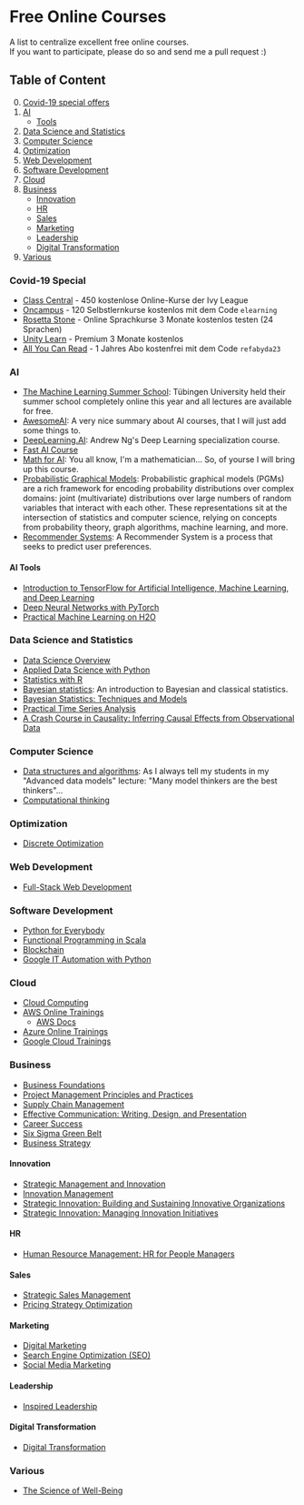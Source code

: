 # Free Online Courses
A list to centralize excellent free online courses.  
If you want to participate, please do so and send me a pull request :)

## Table of Content
0. [Covid-19 special offers](#covid-19-special)
1. [AI](#ai)  
   * [Tools](#ai-tools)
2. [Data Science and Statistics](#data-science-and-statistics)  
3. [Computer Science](#computer-science)  
4. [Optimization](#optimization)  
5. [Web Development](#web-development)  
6. [Software Development](#software-development)  
7. [Cloud](#cloud)
8. [Business](#business)
   * [Innovation](#innovation)
   * [HR](#hr)
   * [Sales](#sales)
   * [Marketing](#marketing)
   * [Leadership](#leadership)
   * [Digital Transformation](#digital-transformation)
9. [Various](#various)

### Covid-19 Special
* [Class Central](https://www.freecodecamp.org/news/ivy-league-free-online-courses-a0d7ae675869/) - 450 kostenlose Online-Kurse der Ivy League
* [Oncampus](https://www.oncampus.de/weiterbildung/selbstlernkurse) - 120 Selbstlernkurse kostenlos mit dem Code `elearning`
* [Rosetta Stone](https://www.rosettastone.com/freeforstudents/) - Online Sprachkurse 3 Monate kostenlos testen (24 Sprachen)
* [Unity Learn](https://unity.com/products/learn-premium) - Premium 3 Monate kostenlos
* [All You Can Read](https://www.hifitest.de/allyoucanread) - 1 Jahres Abo kostenfrei mit dem Code `refabyda23`

### AI
* [The Machine Learning Summer School](http://mlss.tuebingen.mpg.de/2020/schedule.html): Tübingen University held their summer school completely online this year and all lectures are available for free.
* [AwesomeAI](https://github.com/hades217/awesome-ai): A very nice summary about AI courses, that I will just add some things to.  
* [DeepLearning.AI](https://www.deeplearning.ai/ "DeepLearning.AI"): Andrew Ng's Deep Learning specialization course.  
* [Fast AI Course](https://course.fast.ai/)
* [Math for AI](https://www.coursera.org/specializations/mathematics-machine-learning): You all know, I'm a mathematician... So, of yourse I will bring up this course.  
* [Probabilistic Graphical Models](https://www.coursera.org/specializations/probabilistic-graphical-models): Probabilistic graphical models (PGMs) are a rich framework for encoding probability distributions over complex domains: joint (multivariate) distributions over large numbers of random variables that interact with each other. These representations sit at the intersection of statistics and computer science, relying on concepts from probability theory, graph algorithms, machine learning, and more.  
* [Recommender Systems](https://www.coursera.org/specializations/recommender-systems): A Recommender System is a process that seeks to predict user preferences.    
#### AI Tools
* [Introduction to TensorFlow for Artificial Intelligence, Machine Learning, and Deep Learning](https://www.coursera.org/learn/introduction-tensorflow)
* [Deep Neural Networks with PyTorch](https://www.coursera.org/learn/deep-neural-networks-with-pytorch)
* [Practical Machine Learning on H2O](https://www.coursera.org/learn/machine-learning-h2o)

### Data Science and Statistics
* [Data Science Overview](https://www.coursera.org/specializations/jhu-data-science)  
* [Applied Data Science with Python](https://www.coursera.org/specializations/data-science-python)  
* [Statistics with R](https://www.coursera.org/specializations/statistics)  
* [Bayesian statistics](https://www.coursera.org/learn/bayesian-statistics): An introduction to Bayesian and classical statistics.  
* [Bayesian Statistics: Techniques and Models](https://www.coursera.org/learn/mcmc-bayesian-statistics)  
* [Practical Time Series Analysis](https://www.coursera.org/learn/practical-time-series-analysis)  
* [A Crash Course in Causality: Inferring Causal Effects from Observational Data](https://www.coursera.org/learn/crash-course-in-causality)  

### Computer Science
* [Data structures and algorithms](https://www.coursera.org/specializations/data-structures-algorithms): As I always tell my students in my "Advanced data models" lecture: "Many model thinkers are the best thinkers"...  
* [Computational thinking](https://www.coursera.org/learn/computational-thinking-problem-solving)  

### Optimization
* [Discrete Optimization](https://www.coursera.org/learn/discrete-optimization)  

### Web Development
* [Full-Stack Web Development](https://www.coursera.org/specializations/full-stack-react)  

### Software Development
* [Python for Everybody](https://www.coursera.org/specializations/python)  
* [Functional Programming in Scala](https://www.coursera.org/specializations/scala)  
* [Blockchain](https://www.coursera.org/specializations/blockchain)  
* [Google IT Automation with Python](https://www.coursera.org/professional-certificates/google-it-automation)

### Cloud
* [Cloud Computing](https://www.coursera.org/specializations/cloud-computing)
* [AWS Online Trainings](https://www.aws.training/)
   * [AWS Docs](https://docs.aws.amazon.com/)
* [Azure Online Trainings](https://docs.microsoft.com/en-us/learn/)
* [Google Cloud Trainings](https://cloud.google.com/training)

### Business
* [Business Foundations](https://www.coursera.org/specializations/wharton-business-foundations)
* [Project Management Principles and Practices](https://www.coursera.org/specializations/project-management)
* [Supply Chain Management](https://www.coursera.org/specializations/supply-chain-management)
* [Effective Communication: Writing, Design, and Presentation](https://www.coursera.org/specializations/effective-business-communication)
* [Career Success](https://www.coursera.org/specializations/career-success)
* [Six Sigma Green Belt](https://www.coursera.org/specializations/six-sigma-green-belt)
* [Business Strategy](https://www.coursera.org/specializations/business-strategy)
#### Innovation
* [Strategic Management and Innovation](https://www.coursera.org/specializations/strategic-management)
* [Innovation Management](https://www.coursera.org/learn/innovation-management)
* [Strategic Innovation: Building and Sustaining Innovative Organizations](https://www.coursera.org/learn/strategic-innovation-building-and-sustaining-innovative-organizations)
* [Strategic Innovation: Managing Innovation Initiatives](https://www.coursera.org/learn/strategic-innovation-innovation-at-the-frontier)
#### HR
* [Human Resource Management: HR for People Managers](https://www.coursera.org/specializations/human-resource-management)
#### Sales
* [Strategic Sales Management](https://www.coursera.org/specializations/sales-management-bridging-gap-strategy-sales)
* [Pricing Strategy Optimization](https://www.coursera.org/specializations/uva-darden-bcg-pricing-strategy)
#### Marketing
* [Digital Marketing](https://www.coursera.org/specializations/digital-marketing)
* [Search Engine Optimization (SEO)](https://www.coursera.org/specializations/seo)
* [Social Media Marketing](https://www.coursera.org/specializations/social-media-marketing)
#### Leadership
* [Inspired Leadership](https://www.coursera.org/specializations/inspired-leadership)
#### Digital Transformation
* [Digital Transformation](https://www.coursera.org/learn/bcg-uva-darden-digital-transformation)

### Various
* [The Science of Well-Being](https://www.coursera.org/learn/the-science-of-well-being)


